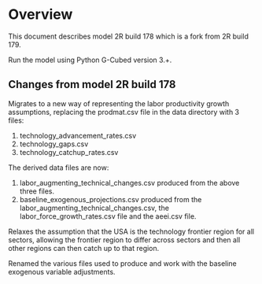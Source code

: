 # Overview

This document describes model 2R build 178 which is a fork from 2R build 179.

Run the model using Python G-Cubed version 3.+.

## Changes from model 2R build 178

Migrates to a new way of representing the labor productivity growth assumptions, replacing the prodmat.csv file in the data directory with 3 files:

1. technology_advancement_rates.csv
2. technology_gaps.csv
3. technology_catchup_rates.csv

The derived data files are now:

1. labor_augmenting_technical_changes.csv produced from the above three files.
2. baseline_exogenous_projections.csv produced from the labor_augmenting_technical_changes.csv, the labor_force_growth_rates.csv file and the aeei.csv file.

Relaxes the assumption that the USA is the technology frontier region for all sectors, allowing the frontier region to differ across sectors and then all other regions can then catch up to that region.

Renamed the various files used to produce and work with the baseline exogenous variable adjustments.


